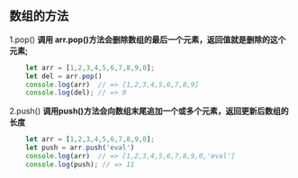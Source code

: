 ## 数组的方法
  1.pop()
    **调用 arr.pop()方法会删除数组的最后一个元素，返回值就是删除的这个元素;**
```javaScript
    let arr = [1,2,3,4,5,6,7,8,9,0];
    let del = arr.pop()
    console.log(arr)  // => [1,2,3,4,5,6,7,8,9]
    console.log(del); // => 0
```
  2.push()
  **调用push()方法会向数组末尾追加一个或多个元素，返回更新后数组的长度**
```javaScript
    let arr = [1,2,3,4,5,6,7,8,9,0];
    let push = arr.push('eval')
    console.log(arr)  // => [1,2,3,4,5,6,7,8,9,0,'eval']
    console.log(push); // => 11
```
    
